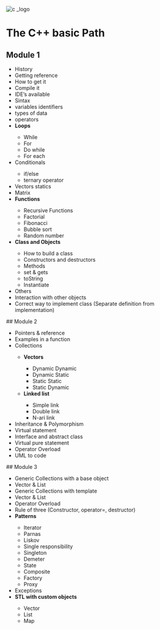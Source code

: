 
![c _logo](https://user-images.githubusercontent.com/16330583/42482052-d67120dc-83a2-11e8-81f6-76ee20e123e2.png)

# The C++  basic Path
 
## Module 1	
<ul>
    <li>History</li>
    <li>Getting reference</li>
    <li>How to get it</li>
    <li>Compile it</li>
    <li>IDE’s available</li>
    <li>Sintax</li>
    <li>variables identifiers</li>
    <li>types of data</li>
    <li>operators</li>
    <li><strong>Loops</strong></li>
    <ul>
        <li>While</li>
        <li>For</li>
        <li>Do while</li>
        <li>For each</li>
    </ul>
    <li>Conditionals</li>
    <ul>
        <li>if/else</li>
        <li>ternary operator</li>
    </ul>
    <li>Vectors statics</li>
    <li>Matrix</li>
    <li><strong>Functions</strong></li>
    <ul>
        <li>Recursive Functions</li>
        <li>Factorial</li>
        <li>Fibonacci</li>
        <li>Bubble sort</li>
        <li>Random number</li>
    </ul>
    <li><strong>Class and Objects</strong></li>
    <ul>
        <li>How to build a class</li>
        <li>Constructors and destructors</li>
        <li>Methods</li>
        <li>set & gets</li>
        <li>toString</li>
        <li>Instantiate</li>
    </ul>
    <li>Others</li>
    <li>Interaction with other objects</li>
    <li>Correct way to implement class (Separate definition from implementation)</li>
</ul>
## Module 2
<ul>
    <li>Pointers & reference</li>
    <li>Examples in a function</li>
    <li>Collections</li>
    <ul>
        <li><strong>Vectors</strong></li>
        <ul>
            <li>Dynamic Dynamic</li> 
            <li>Dynamic Static</li>
            <li>Static Static</li>
            <li>Static Dynamic</li>
        </ul>
        <li><strong>Linked list</strong></li>
        <ul>
            <li>Simple link</li>
            <li>Double link</li>
            <li>N-ari link</li>
        </ul>       
    </ul>
    <li>Inheritance & Polymorphism</li>
    <li>Virtual statement</li>
    <li>Interface and abstract class</li>
    <li>Virtual pure statement</li>
    <li>Operator Overload</li>
    <li>UML to code</li>
</ul>
## Module 3
<ul>
    <li>Generic Collections with a base object</li>
    <li>Vector & List</li>
    <li>Generic Collections with template</li>
    <li>Vector & List</li>
    <li>Operator Overload</li>
    <li>Rule of three (Constructor, operator=, destructor)</li>
    <li><strong>Patterns</strong></li>
    <ul>
        <li>Iterator</li>
        <li>Parnas</li>
        <li>Liskov</li>
        <li>Single responsibility</li>
        <li>Singleton</li>
        <li>Demeter</li>
        <li>State</li>
        <li>Composite</li>
        <li>Factory</li>
        <li>Proxy</li>
    </ul>
    <li>Exceptions </li>
    <li><strong>STL with custom objects</strong></li>
    <ul>
        <li>Vector</li>
        <li>List</li>
        <li>Map</li>
    </ul>
</ul>
